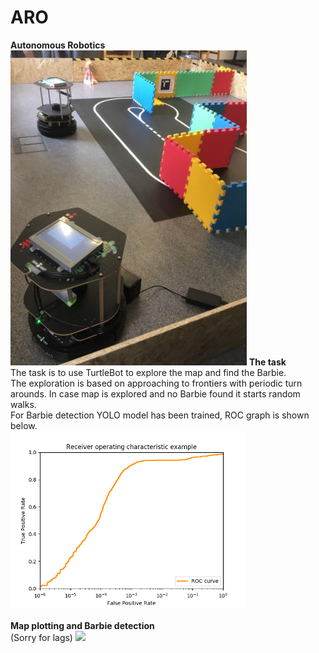 # ARO
<b>Autonomous Robotics</b><br/>
<img src="https://github.com/Misha91/ARO/blob/master/img/photo_2020-02-19_13-34-52.jpg?raw=true" style="max-width:75%;">
<b>The task</b><br/>
The task is to use TurtleBot to explore the map and find the Barbie. <br/>
The exploration is based on approaching to frontiers with periodic turn arounds. In case map is explored and no Barbie found it starts random walks.<br/>
For Barbie detection YOLO model has been trained, ROC graph is shown below.<br/>
<img src="https://github.com/Misha91/ARO/blob/master/img/net_epoch31.png?raw=true" style="max-width:75%;">
<br/><br/><b>Map plotting and Barbie detection</b><br/>(Sorry for lags)
<img src="https://github.com/Misha91/ARO/blob/master/img/Barbie_1.gif?raw=true" style="max-width:100%;">
